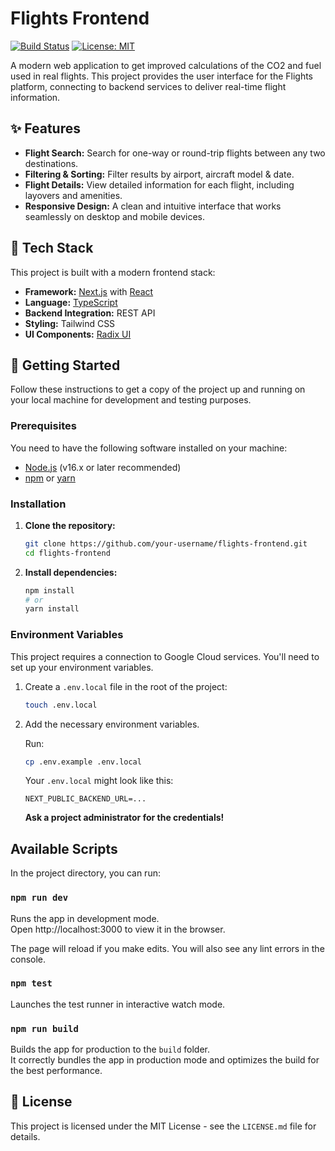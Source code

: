 # Flights Frontend

[![Build Status](https://img.shields.io/travis/com/your-username/flights-frontend.svg?style=flat-square)](https://travis-ci.com/your-username/flights-frontend)
[![License: MIT](https://img.shields.io/badge/License-MIT-yellow.svg?style=flat-square)](https://opensource.org/licenses/MIT)

A modern web application to get improved calculations of the CO2 and fuel used in real flights. This project provides the user interface for the Flights platform, connecting to backend services to deliver real-time flight information.

## ✨ Features

- **Flight Search:** Search for one-way or round-trip flights between any two destinations.
- **Filtering & Sorting:** Filter results by airport, aircraft model & date.
- **Flight Details:** View detailed information for each flight, including layovers and amenities.
- **Responsive Design:** A clean and intuitive interface that works seamlessly on desktop and mobile devices.

## 🚀 Tech Stack

This project is built with a modern frontend stack:

- **Framework:** [Next.js](https://nextjs.org/) with [React](https://reactjs.org/)
- **Language:** [TypeScript](https://www.typescriptlang.org/)
- **Backend Integration:** REST API
- **Styling:** Tailwind CSS
- **UI Components:** [Radix UI](https://www.radix-ui.com/)

## 🏁 Getting Started

Follow these instructions to get a copy of the project up and running on your local machine for development and testing purposes.

### Prerequisites

You need to have the following software installed on your machine:

- [Node.js](https://nodejs.org/en/) (v16.x or later recommended)
- [npm](https://www.npmjs.com/) or [yarn](https://yarnpkg.com/)

### Installation

1.  **Clone the repository:**

    ```sh
    git clone https://github.com/your-username/flights-frontend.git
    cd flights-frontend
    ```

2.  **Install dependencies:**
    ```sh
    npm install
    # or
    yarn install
    ```

### Environment Variables

This project requires a connection to Google Cloud services. You'll need to set up your environment variables.

1.  Create a `.env.local` file in the root of the project:

    ```sh
    touch .env.local
    ```

2.  Add the necessary environment variables.

    Run:

    ```bash
    cp .env.example .env.local
    ```

    Your `.env.local` might look like this:

    ```env
    NEXT_PUBLIC_BACKEND_URL=...
    ```

    **Ask a project administrator for the credentials!**

## Available Scripts

In the project directory, you can run:

### `npm run dev`

Runs the app in development mode.\
Open http://localhost:3000 to view it in the browser.

The page will reload if you make edits. You will also see any lint errors in the console.

### `npm test`

Launches the test runner in interactive watch mode.

### `npm run build`

Builds the app for production to the `build` folder.\
It correctly bundles the app in production mode and optimizes the build for the best performance.

## 📜 License

This project is licensed under the MIT License - see the `LICENSE.md` file for details.
